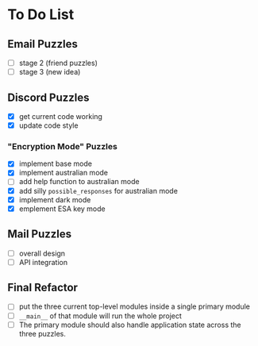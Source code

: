 # To Do List

## Email Puzzles

- [ ] stage 2 (friend puzzles)
- [ ] stage 3 (new idea)

## Discord Puzzles

- [x] get current code working
- [x] update code style

### "Encryption Mode" Puzzles

- [x] implement base mode
- [x] implement australian mode
- [ ] add help function to australian mode
- [x] add silly `possible_responses` for australian mode
- [x] implement dark mode
- [x] emplement ESA key mode

## Mail Puzzles

- [ ] overall design
- [ ] API integration

## Final Refactor

- [ ] put the three current top-level modules inside a single primary module
- [ ] `__main__` of that module will run the whole project
- [ ] The primary module should also handle application state across the three
      puzzles.
